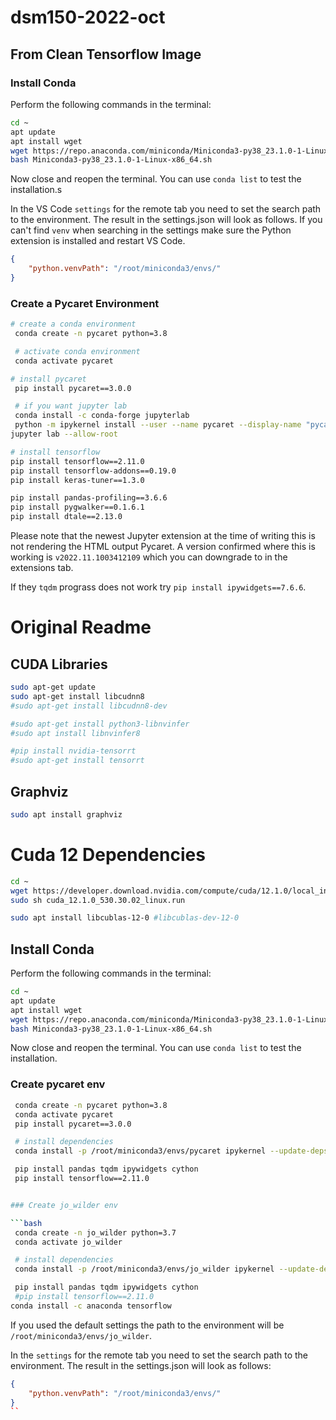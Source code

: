 # dsm150-2022-oct


## From Clean Tensorflow Image

### Install Conda

Perform the following commands in the terminal:

```bash
cd ~
apt update
apt install wget
wget https://repo.anaconda.com/miniconda/Miniconda3-py38_23.1.0-1-Linux-x86_64.sh
bash Miniconda3-py38_23.1.0-1-Linux-x86_64.sh
```

Now close and reopen the terminal. You can use `conda list` to test the installation.s

In the VS Code `settings` for the remote tab you need to set the search path to the environment. The result in the settings.json will look as follows. If you can't find `venv` when searching in the settings make sure the Python extension is installed and restart VS Code.

```json
{
    "python.venvPath": "/root/miniconda3/envs/"
}
```

### Create a Pycaret Environment

```bash
# create a conda environment
 conda create -n pycaret python=3.8

 # activate conda environment
 conda activate pycaret

# install pycaret
 pip install pycaret==3.0.0

 # if you want jupyter lab
 conda install -c conda-forge jupyterlab
 python -m ipykernel install --user --name pycaret --display-name "pycaret"
jupyter lab --allow-root

# install tensorflow
pip install tensorflow==2.11.0
pip install tensorflow-addons==0.19.0
pip install keras-tuner==1.3.0

pip install pandas-profiling==3.6.6
pip install pygwalker==0.1.6.1
pip install dtale==2.13.0
```

Please note that the newest Jupyter extension at the time of writing this is not rendering the HTML output Pycaret. A version confirmed where this is working is `v2022.11.1003412109` which you can downgrade to in the extensions tab.

If they `tqdm` prograss does not work try `pip install ipywidgets==7.6.6`.


# Original Readme

## CUDA Libraries

```bash
sudo apt-get update
sudo apt-get install libcudnn8
#sudo apt-get install libcudnn8-dev

#sudo apt-get install python3-libnvinfer
#sudo apt install libnvinfer8

#pip install nvidia-tensorrt
#sudo apt-get install tensorrt
```

## Graphviz

```bash
sudo apt install graphviz
```

# Cuda 12 Dependencies

```bash
cd ~
wget https://developer.download.nvidia.com/compute/cuda/12.1.0/local_installers/cuda_12.1.0_530.30.02_linux.run
sudo sh cuda_12.1.0_530.30.02_linux.run
```

```bash
sudo apt install libcublas-12-0 #libcublas-dev-12-0
```

## Install Conda

Perform the following commands in the terminal:

```bash
cd ~
apt update
apt install wget
wget https://repo.anaconda.com/miniconda/Miniconda3-py38_23.1.0-1-Linux-x86_64.sh
bash Miniconda3-py38_23.1.0-1-Linux-x86_64.sh
```

Now close and reopen the terminal. You can use `conda list` to test the installation.

### Create pycaret env

```bash
 conda create -n pycaret python=3.8
 conda activate pycaret
 pip install pycaret==3.0.0

 # install dependencies
 conda install -p /root/miniconda3/envs/pycaret ipykernel --update-deps --force-reinstall

 pip install pandas tqdm ipywidgets cython
 pip install tensorflow==2.11.0
```

```bash

### Create jo_wilder env

```bash
 conda create -n jo_wilder python=3.7
 conda activate jo_wilder

 # install dependencies
 conda install -p /root/miniconda3/envs/jo_wilder ipykernel --update-deps --force-reinstall

 pip install pandas tqdm ipywidgets cython
 #pip install tensorflow==2.11.0
conda install -c anaconda tensorflow
```

If you used the default settings the path to the environment will be `/root/miniconda3/envs/jo_wilder`.

In the `settings` for the remote tab you need to set the search path to the environment.
The result in the settings.json will look as follows:

```json
{
    "python.venvPath": "/root/miniconda3/envs/"
}
``
